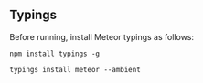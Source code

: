 ## Typings

Before running, install Meteor typings as follows:

```
npm install typings -g

typings install meteor --ambient

```